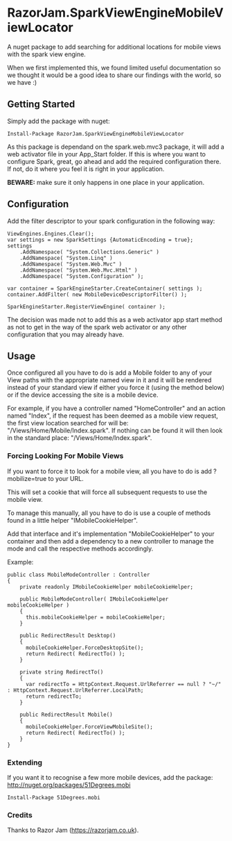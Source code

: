 # RazorJam.SparkViewEngineMobileViewLocator #
A nuget package to add searching for additional locations for mobile views with the spark view engine.

When we first implemented this, we found limited useful documentation so we thought it would be a good idea to share our findings with the world, so we have :)

## Getting Started ##
Simply add the package with nuget: 

	Install-Package RazorJam.SparkViewEngineMobileViewLocator

As this package is dependand on the spark.web.mvc3 package, it will add a web activator file in your App_Start folder. If this is where you want to configure Spark, great, go ahead and add the required configuration there. If not, do it where you feel it is right in your application.

**BEWARE:** make sure it only happens in one place in your application.

## Configuration ##
Add the filter descriptor to your spark configuration in the following way:

	ViewEngines.Engines.Clear();
	var settings = new SparkSettings {AutomaticEncoding = true};
	settings
		.AddNamespace( "System.Collections.Generic" )
		.AddNamespace( "System.Linq" )
		.AddNamespace( "System.Web.Mvc" )
		.AddNamespace( "System.Web.Mvc.Html" )
		.AddNamespace( "System.Configuration" );

	var container = SparkEngineStarter.CreateContainer( settings );
	container.AddFilter( new MobileDeviceDescriptorFilter() );

	SparkEngineStarter.RegisterViewEngine( container );

The decision was made not to add this as a web activator app start method as not to get in the way of the spark web activator or any other configuration that you may already have.

## Usage ##
Once configured all you have to do is add a Mobile folder to any of your View paths with the appropriate named view in it and it will be rendered instead of your standard view if either you force it (using the method below) or if the device accessing the site is a mobile device.

For example, if you have a controller named "HomeController" and an action named "Index", if the request has been deemed as a mobile view request, the first view location searched for will be: "/Views/Home/Mobile/Index.spark". If nothing can be found it will then look in the standard place: "/Views/Home/Index.spark".

### Forcing Looking For Mobile Views ###
If you want to force it to look for a mobile view, all you have to do is add ?mobilize=true to your URL. 

This will set a cookie that will force all subsequent requests to use the mobile view.

To manage this manually, all you have to do is use a couple of methods found in a little helper "IMobileCookieHelper".

Add that interface and it's implementation "MobileCookieHelper" to your container and then add a dependency to a new controller to manage the mode and call the respective methods accordingly.

Example: 

	public class MobileModeController : Controller
	{
    	private readonly IMobileCookieHelper mobileCookieHelper;

	    public MobileModeController( IMobileCookieHelper mobileCookieHelper )
	    {
	      this.mobileCookieHelper = mobileCookieHelper;
	    }

	    public RedirectResult Desktop()
	    {
	      mobileCookieHelper.ForceDesktopSite();
	      return Redirect( RedirectTo() );
	    }

	    private string RedirectTo()
	    {
	      var redirectTo = HttpContext.Request.UrlReferrer == null ? "~/" : HttpContext.Request.UrlReferrer.LocalPath;
	      return redirectTo;
	    }

	    public RedirectResult Mobile()
	    {
	      mobileCookieHelper.ForceViewMobileSite();
	      return Redirect( RedirectTo() );
	    }
	}

### Extending ###
If you want it to recognise a few more mobile devices, add the package: http://nuget.org/packages/51Degrees.mobi

	Install-Package 51Degrees.mobi


### Credits ###
Thanks to Razor Jam (https://razorjam.co.uk).

